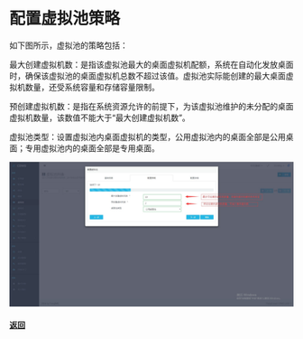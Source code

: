 # **配置虚拟池策略**

如下图所示，虚拟池的策略包括：

最大创建虚拟机数：是指该虚拟池最大的桌面虚拟机配额，系统在自动化发放桌面时，确保该虚拟池的桌面虚拟机总数不超过该值。虚拟池实际能创建的最大桌面虚拟机数量，还受系统容量和存储容量限制。

预创建虚拟机数：是指在系统资源允许的前提下，为该虚拟池维护的未分配的桌面虚拟机数量，该数值不能大于“最大创建虚拟机数”。

虚拟池类型：设置虚拟池内桌面虚拟机的类型，公用虚拟池内的桌面全部是公用桌面；专用虚拟池内的桌面全部是专用桌面。

![](/assets/配置虚拟池策略.jpg)

#### [返回](#)



